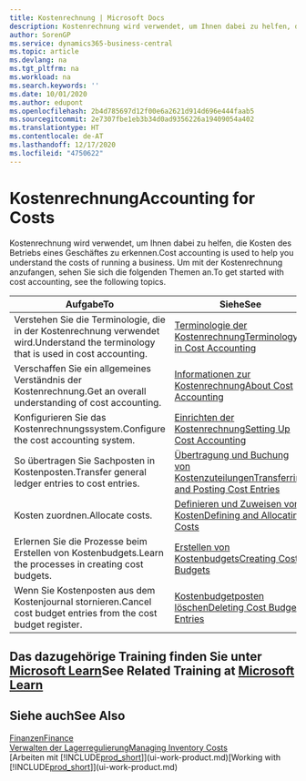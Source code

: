 ```yaml
---
title: Kostenrechnung | Microsoft Docs
description: Kostenrechnung wird verwendet, um Ihnen dabei zu helfen, die Kosten des Betriebs eines Geschäftes zu erkennen. Um mit der Kostenrechnung anzufangen, sehen Sie sich die folgenden Themen an.
author: SorenGP
ms.service: dynamics365-business-central
ms.topic: article
ms.devlang: na
ms.tgt_pltfrm: na
ms.workload: na
ms.search.keywords: ''
ms.date: 10/01/2020
ms.author: edupont
ms.openlocfilehash: 2b4d785697d12f00e6a2621d914d696e444faab5
ms.sourcegitcommit: 2e7307fbe1eb3b34d0ad9356226a19409054a402
ms.translationtype: HT
ms.contentlocale: de-AT
ms.lasthandoff: 12/17/2020
ms.locfileid: "4750622"
---
```

# <a name="accounting-for-costs"></a><span data-ttu-id="ff0eb-104">Kostenrechnung</span><span class="sxs-lookup"><span data-stu-id="ff0eb-104">Accounting for Costs</span></span>
<span data-ttu-id="ff0eb-105">Kostenrechnung wird verwendet, um Ihnen dabei zu helfen, die Kosten des Betriebs eines Geschäftes zu erkennen.</span><span class="sxs-lookup"><span data-stu-id="ff0eb-105">Cost accounting is used to help you understand the costs of running a business.</span></span> <span data-ttu-id="ff0eb-106">Um mit der Kostenrechnung anzufangen, sehen Sie sich die folgenden Themen an.</span><span class="sxs-lookup"><span data-stu-id="ff0eb-106">To get started with cost accounting, see the following topics.</span></span>  

|<span data-ttu-id="ff0eb-107">Aufgabe</span><span class="sxs-lookup"><span data-stu-id="ff0eb-107">To</span></span>|<span data-ttu-id="ff0eb-108">Siehe</span><span class="sxs-lookup"><span data-stu-id="ff0eb-108">See</span></span>|  
|--------|---------|  
|<span data-ttu-id="ff0eb-109">Verstehen Sie die Terminologie, die in der Kostenrechnung verwendet wird.</span><span class="sxs-lookup"><span data-stu-id="ff0eb-109">Understand the terminology that is used in cost accounting.</span></span>|[<span data-ttu-id="ff0eb-110">Terminologie der Kostenrechnung</span><span class="sxs-lookup"><span data-stu-id="ff0eb-110">Terminology in Cost Accounting</span></span>](finance-terminology-in-cost-accounting.md)|  
|<span data-ttu-id="ff0eb-111">Verschaffen Sie ein allgemeines Verständnis der Kostenrechnung.</span><span class="sxs-lookup"><span data-stu-id="ff0eb-111">Get an overall understanding of cost accounting.</span></span>|[<span data-ttu-id="ff0eb-112">Informationen zur Kostenrechnung</span><span class="sxs-lookup"><span data-stu-id="ff0eb-112">About Cost Accounting</span></span>](finance-about-cost-accounting.md)|  
|<span data-ttu-id="ff0eb-113">Konfigurieren Sie das Kostenrechnungssystem.</span><span class="sxs-lookup"><span data-stu-id="ff0eb-113">Configure the cost accounting system.</span></span>|[<span data-ttu-id="ff0eb-114">Einrichten der Kostenrechnung</span><span class="sxs-lookup"><span data-stu-id="ff0eb-114">Setting Up Cost Accounting</span></span>](finance-set-up-cost-accounting.md)|  
|<span data-ttu-id="ff0eb-115">So übertragen Sie Sachposten in Kostenposten.</span><span class="sxs-lookup"><span data-stu-id="ff0eb-115">Transfer general ledger entries to cost entries.</span></span>|[<span data-ttu-id="ff0eb-116">Übertragung und Buchung von Kostenzuteilungen</span><span class="sxs-lookup"><span data-stu-id="ff0eb-116">Transferring and Posting Cost Entries</span></span>](finance-transfer-and-post-cost-entries.md)|  
|<span data-ttu-id="ff0eb-117">Kosten zuordnen.</span><span class="sxs-lookup"><span data-stu-id="ff0eb-117">Allocate costs.</span></span>|[<span data-ttu-id="ff0eb-118">Definieren und Zuweisen von Kosten</span><span class="sxs-lookup"><span data-stu-id="ff0eb-118">Defining and Allocating Costs</span></span>](finance-define-and-allocate-costs.md)|  
|<span data-ttu-id="ff0eb-119">Erlernen Sie die Prozesse beim Erstellen von Kostenbudgets.</span><span class="sxs-lookup"><span data-stu-id="ff0eb-119">Learn the processes in creating cost budgets.</span></span>|[<span data-ttu-id="ff0eb-120">Erstellen von Kostenbudgets</span><span class="sxs-lookup"><span data-stu-id="ff0eb-120">Creating Cost Budgets</span></span>](finance-create-cost-budgets.md)|
|<span data-ttu-id="ff0eb-121">Wenn Sie Kostenposten aus dem Kostenjournal stornieren.</span><span class="sxs-lookup"><span data-stu-id="ff0eb-121">Cancel cost budget entries from the cost budget register.</span></span>|[<span data-ttu-id="ff0eb-122">Kostenbudgetposten löschen</span><span class="sxs-lookup"><span data-stu-id="ff0eb-122">Deleting Cost Budget Entries</span></span>](finance-how-to-delete-cost-budget-entries.md)|

## <a name="see-related-training-at-microsoft-learn"></a><span data-ttu-id="ff0eb-123">Das dazugehörige Training finden Sie unter [Microsoft Learn](/learn/paths/use-cost-accounting-dynamics-365-business-central/)</span><span class="sxs-lookup"><span data-stu-id="ff0eb-123">See Related Training at [Microsoft Learn](/learn/paths/use-cost-accounting-dynamics-365-business-central/)</span></span>

## <a name="see-also"></a><span data-ttu-id="ff0eb-124">Siehe auch</span><span class="sxs-lookup"><span data-stu-id="ff0eb-124">See Also</span></span>  
[<span data-ttu-id="ff0eb-125">Finanzen</span><span class="sxs-lookup"><span data-stu-id="ff0eb-125">Finance</span></span>](finance.md)  
[<span data-ttu-id="ff0eb-126">Verwalten der Lagerregulierung</span><span class="sxs-lookup"><span data-stu-id="ff0eb-126">Managing Inventory Costs</span></span>](finance-manage-inventory-costs.md)  
<span data-ttu-id="ff0eb-127">[Arbeiten mit [!INCLUDE[prod_short](includes/prod_short.md)]](ui-work-product.md)</span><span class="sxs-lookup"><span data-stu-id="ff0eb-127">[Working with [!INCLUDE[prod_short](includes/prod_short.md)]](ui-work-product.md)</span></span>

